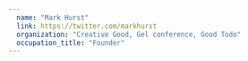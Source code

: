 ```yaml
---
  name: "Mark Hurst"
  link: https://twitter.com/markhurst
  organization: "Creative Good, Gel conference, Good Todo"
  occupation_title: "Founder"
---
```

